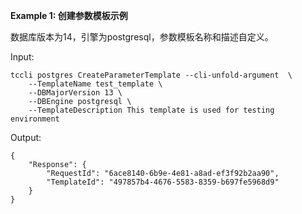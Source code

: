 **Example 1: 创建参数模板示例**

数据库版本为14，引擎为postgresql，参数模板名称和描述自定义。

Input: 

```
tccli postgres CreateParameterTemplate --cli-unfold-argument  \
    --TemplateName test_template \
    --DBMajorVersion 13 \
    --DBEngine postgresql \
    --TemplateDescription This template is used for testing environment
```

Output: 
```
{
    "Response": {
        "RequestId": "6ace8140-6b9e-4e81-a8ad-ef3f92b2aa90",
        "TemplateId": "497857b4-4676-5583-8359-b697fe5968d9"
    }
}
```


